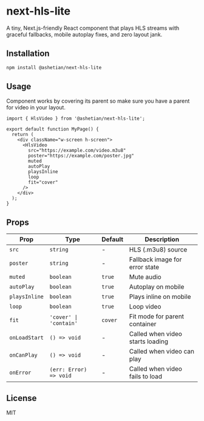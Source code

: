 # next-hls-lite

A tiny, Next.js-friendly React component that plays HLS streams with graceful fallbacks, mobile autoplay fixes, and zero layout jank.

## Installation

```bash
npm install @ashetian/next-hls-lite
```

## Usage

Component works by covering its parent so make sure you have a parent for video in your layout.
```tsx
import { HlsVideo } from '@ashetian/next-hls-lite';

export default function MyPage() {
  return (
    <div className="w-screen h-screen">
      <HlsVideo
        src="https://example.com/video.m3u8"
        poster="https://example.com/poster.jpg"
        muted
        autoPlay
        playsInline
        loop
        fit="cover"
      />
    </div>
  );
}
```

## Props

| Prop | Type | Default | Description |
| --- | --- | --- | --- |
| `src` | `string` | - | HLS (.m3u8) source |
| `poster` | `string` | - | Fallback image for error state |
| `muted` | `boolean` | `true` | Mute audio |
| `autoPlay` | `boolean` | `true` | Autoplay on mobile |
| `playsInline` | `boolean` | `true` | Plays inline on mobile |
| `loop` | `boolean` | `true` | Loop video |
| `fit` | `'cover' \| 'contain'` | `cover` | Fit mode for parent container |
| `onLoadStart` | `() => void` | - | Called when video starts loading |
| `onCanPlay` | `() => void` | - | Called when video can play |
| `onError` | `(err: Error) => void` | - | Called when video fails to load |

## License

MIT
